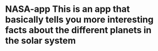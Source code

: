 # NASA-app This is an app that basically tells you more interesting facts about the different planets in the solar system
